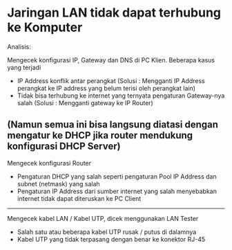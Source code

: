 # Jaringan LAN tidak dapat terhubung ke Komputer

Analisis:

Mengecek konfigurasi IP, Gateway dan DNS di PC Klien. Beberapa kasus yang terjadi
- IP Address konflik antar perangkat (Solusi : Mengganti IP Address perangkat ke IP address yang belum terisi oleh perangkat lain)
- Tidak bisa terhubung ke internet yang ternyata pengaturan Gateway-nya salah (Solusi : Mengganti gateway ke IP Router)

(Namun semua ini bisa langsung diatasi dengan mengatur ke DHCP jika router mendukung konfigurasi DHCP Server)
---
Mengecek konfigurasi Router
- Pengaturan DHCP yang salah seperti pengaturan Pool IP Address dan subnet (netmask) yang salah
- Pengaturan IP Address dari sumber internet yang salah menyebabkan internet tidak dapat diteruskan ke PC Client
---
Mengecek kabel LAN / Kabel UTP, dicek menggunakan LAN Tester
- Salah satu atau beberapa kabel UTP rusak / putus di dalamnya
- Kabel UTP yang tidak terpasang dengan benar ke konektor RJ-45 

